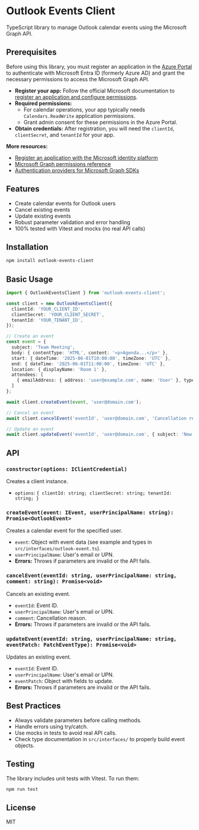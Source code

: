 # Outlook Events Client

TypeScript library to manage Outlook calendar events using the Microsoft Graph API.

## Prerequisites

Before using this library, you must register an application in the [Azure Portal](https://portal.azure.com/) to authenticate with Microsoft Entra ID (formerly Azure AD) and grant the necessary permissions to access the Microsoft Graph API.

- **Register your app:** Follow the official Microsoft documentation to [register an application and configure permissions](https://learn.microsoft.com/en-us/graph/sdks/choose-authentication-providers?tabs=typescript#client-credentials-provider).
- **Required permissions:**
  - For calendar operations, your app typically needs `Calendars.ReadWrite` application permissions.
  - Grant admin consent for these permissions in the Azure Portal.
- **Obtain credentials:** After registration, you will need the `clientId`, `clientSecret`, and `tenantId` for your app.

**More resources:**

- [Register an application with the Microsoft identity platform](https://learn.microsoft.com/en-us/azure/active-directory/develop/quickstart-register-app)
- [Microsoft Graph permissions reference](https://learn.microsoft.com/en-us/graph/permissions-reference)
- [Authentication providers for Microsoft Graph SDKs](https://learn.microsoft.com/en-us/graph/sdks/choose-authentication-providers?tabs=typescript)

## Features

- Create calendar events for Outlook users
- Cancel existing events
- Update existing events
- Robust parameter validation and error handling
- 100% tested with Vitest and mocks (no real API calls)

## Installation

```bash
npm install outlook-events-client
```

## Basic Usage

```typescript
import { OutlookEventsClient } from 'outlook-events-client';

const client = new OutlookEventsClient({
  clientId: 'YOUR_CLIENT_ID',
  clientSecret: 'YOUR_CLIENT_SECRET',
  tenantId: 'YOUR_TENANT_ID',
});

// Create an event
const event = {
  subject: 'Team Meeting',
  body: { contentType: 'HTML', content: '<p>Agenda...</p>' },
  start: { dateTime: '2025-06-01T10:00:00', timeZone: 'UTC' },
  end: { dateTime: '2025-06-01T11:00:00', timeZone: 'UTC' },
  location: { displayName: 'Room 1' },
  attendees: [
    { emailAddress: { address: 'user@example.com', name: 'User' }, type: 'required' }
  ]
};

await client.createEvent(event, 'user@domain.com');

// Cancel an event
await client.cancelEvent('eventId', 'user@domain.com', 'Cancellation reason');

// Update an event
await client.updateEvent('eventId', 'user@domain.com', { subject: 'New subject' });
```

## API

### `constructor(options: IClientCredential)`

Creates a client instance.

- `options`: `{ clientId: string; clientSecret: string; tenantId: string; }`

### `createEvent(event: IEvent, userPrincipalName: string): Promise<OutlookEvent>`

Creates a calendar event for the specified user.

- `event`: Object with event data (see example and types in `src/interfaces/outlook-event.ts`).
- `userPrincipalName`: User's email or UPN.
- **Errors:** Throws if parameters are invalid or the API fails.

### `cancelEvent(eventId: string, userPrincipalName: string, comment: string): Promise<void>`

Cancels an existing event.

- `eventId`: Event ID.
- `userPrincipalName`: User's email or UPN.
- `comment`: Cancellation reason.
- **Errors:** Throws if parameters are invalid or the API fails.

### `updateEvent(eventId: string, userPrincipalName: string, eventPatch: PatchEventType): Promise<void>`

Updates an existing event.

- `eventId`: Event ID.
- `userPrincipalName`: User's email or UPN.
- `eventPatch`: Object with fields to update.
- **Errors:** Throws if parameters are invalid or the API fails.

## Best Practices

- Always validate parameters before calling methods.
- Handle errors using try/catch.
- Use mocks in tests to avoid real API calls.
- Check type documentation in `src/interfaces/` to properly build event objects.

## Testing

The library includes unit tests with Vitest. To run them:

```bash
npm run test
```

## License

MIT
